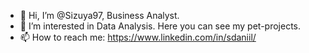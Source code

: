 - 👋 Hi, I’m @Sizuya97, Business Analyst.
- 👀 I’m interested in Data Analysis. Here you can see my pet-projects. 
- 📫 How to reach me: https://www.linkedin.com/in/sdaniil/
